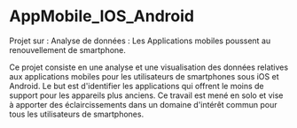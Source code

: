 # AppMobile_IOS_Android
Projet sur : Analyse de données : Les Applications mobiles poussent au renouvellement de smartphone. 


Ce projet consiste en une analyse et une visualisation des données relatives aux applications mobiles pour les utilisateurs de smartphones sous iOS et Android. Le but est d'identifier les applications qui offrent le moins de support pour les appareils plus anciens. Ce travail est mené en solo et vise à apporter des éclaircissements dans un domaine d'intérêt commun pour tous les utilisateurs de smartphones.
